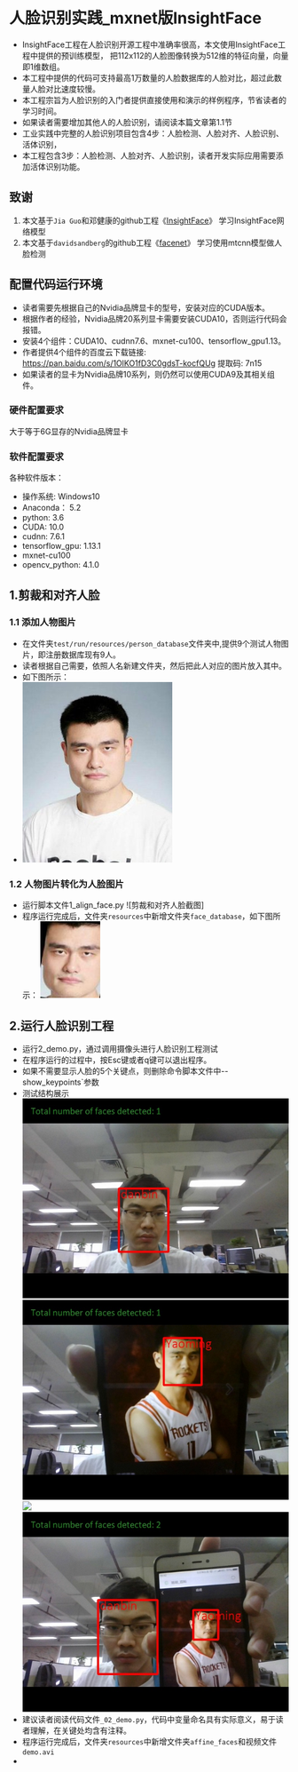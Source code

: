 # 人脸识别实践_mxnet版InsightFace
* InsightFace工程在人脸识别开源工程中准确率很高，本文使用InsightFace工程中提供的预训练模型，
把112x112的人脸图像转换为512维的特征向量，向量即1维数组。
* 本工程中提供的代码可支持最高1万数量的人脸数据库的人脸对比，超过此数量人脸对比速度较慢。
* 本工程宗旨为人脸识别的入门者提供直接使用和演示的样例程序，节省读者的学习时间。
* 如果读者需要增加其他人的人脸识别，请阅读本篇文章第1.1节
* 工业实践中完整的人脸识别项目包含4步：人脸检测、人脸对齐、人脸识别、活体识别，
* 本工程包含3步：人脸检测、人脸对齐、人脸识别，读者开发实际应用需要添加活体识别功能。

## 致谢
1. 本文基于`Jia Guo`和邓健康的github工程《[InsightFace](https://github.com/deepinsight/insightface)》 学习InsightFace网络模型
2. 本文基于`davidsandberg`的github工程《[facenet](https://github.com/davidsandberg/facenet)》 学习使用mtcnn模型做人脸检测

## 配置代码运行环境
* 读者需要先根据自己的Nvidia品牌显卡的型号，安装对应的CUDA版本。
* 根据作者的经验，Nvidia品牌20系列显卡需要安装CUDA10，否则运行代码会报错。
* 安装4个组件：CUDA10、cudnn7.6、mxnet-cu100、tensorflow_gpu1.13。
* 作者提供4个组件的百度云下载链接: https://pan.baidu.com/s/1OlKO1fD3C0gdsT-kocfQUg 提取码: 7n15
* 如果读者的显卡为Nvidia品牌10系列，则仍然可以使用CUDA9及其相关组件。

### 硬件配置要求
大于等于6G显存的Nvidia品牌显卡

### 软件配置要求
各种软件版本：
* 操作系统: Windows10
* Anaconda： 5.2
* python: 3.6
* CUDA: 10.0
* cudnn: 7.6.1
* tensorflow_gpu: 1.13.1
* mxnet-cu100
* opencv_python: 4.1.0

## 1.剪裁和对齐人脸
### 1.1 添加人物图片
* 在文件夹`test/run/resources/person_database`文件夹中,提供9个测试人物图片，即注册数据库现有9人。
* 读者根据自己需要，依照人名新建文件夹，然后把此人对应的图片放入其中。
* 如下图所示：
* ![](./test_run/resources/person_database/Yaoming/Yaoming_1.jpg)

### 1.2 人物图片转化为人脸图片
* 运行脚本文件1_align_face.py
![剪裁和对齐人脸截图]
* 程序运行完成后，文件夹`resources`中新增文件夹`face_database`，如下图所示：
![](./test_run/resources/face_database/Yaoming/Yaoming_1.jpg)

## 2.运行人脸识别工程
* 运行2_demo.py，通过调用摄像头进行人脸识别工程测试
* 在程序运行的过程中，按Esc键或者q键可以退出程序。
* 如果不需要显示人脸的5个关键点，则删除命令脚本文件中--show_keypoints`参数
* 测试结构展示
![](./test_run/test_pic/test0.jpg)
![](./test_run/test_pic/test1.jpg)
![](./test_run/test_pic/test2.jpg)
![](./test_run/test_pic/test3.jpg)
* 建议读者阅读代码文件`_02_demo.py`，代码中变量命名具有实际意义，易于读者理解，在关键处均含有注释。
* 程序运行完成后，文件夹`resources`中新增文件夹`affine_faces`和视频文件`demo.avi`
* 